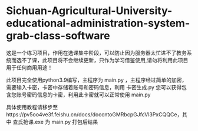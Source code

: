 # Sichuan-Agricultural-University-educational-administration-system-grab-class-software
这是一个练习项目，作用在选课集中阶段，可以防止因为服务器太忙进不了教务系统而选不了课，此项目将不会继续更新，只作为学习借鉴使用,请勿将利用此项目用于任何商用用途！

此项目完全使用python3.9编写，主程序为 main.py ，主程序经过简单的加密，需要输入卡密，卡密中存储着账号和密码信息，利用 卡密生成.py 您可以获得包含您账号密码信息的卡密，利用此卡密就可以正常使用 main.py 

具体使用教程请移步至https://pv5oo4ve3f.feishu.cn/docs/doccntoGMRbcpGJfcVl3PxCQQCe，其中 查氏抢课.exe 为 main.py 打包后结果
